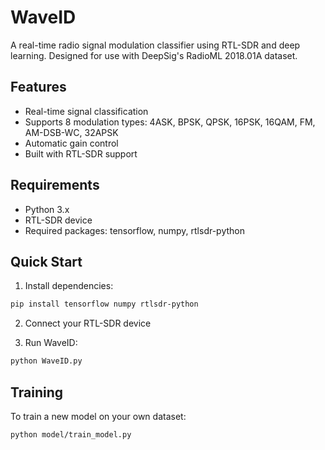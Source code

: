 # WaveID

A real-time radio signal modulation classifier using RTL-SDR and deep learning.
Designed for use with DeepSig's RadioML 2018.01A dataset.

## Features
- Real-time signal classification
- Supports 8 modulation types: 4ASK, BPSK, QPSK, 16PSK, 16QAM, FM, AM-DSB-WC, 32APSK
- Automatic gain control
- Built with RTL-SDR support

## Requirements
- Python 3.x
- RTL-SDR device
- Required packages: tensorflow, numpy, rtlsdr-python

## Quick Start
1. Install dependencies:
```bash
pip install tensorflow numpy rtlsdr-python
```

2. Connect your RTL-SDR device

3. Run WaveID:
```bash
python WaveID.py
```

## Training
To train a new model on your own dataset:
```bash
python model/train_model.py
